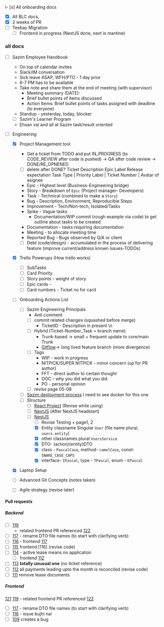 l- [x] All onboarding docs
- [x] All BLC docs,
- [x] 2 weeks of PR
- [ ] Teebay Migration
	- [ ] Frontend in progress (NextJS done, next is mantine)

### all docs

- [ ] Sazim Employee Handbook
	- On top of calendar invites
	- Slack/IM conversation
	- Sick leave ASAP, WFH/PTO - 1 day prior
	- 6-7 PM has to be available
	- Take note and share them at the end of meeting (with supervisor)
		- Meeting summary (DATE):
		- Brief bullet points of items discussed
		- Action Items: Brief bullet points of tasks assigned with deadline (to everyone)  
	- Standup - yesterday, today, blocker
	- [ ] Sazim's Learner Program
	-  Ehsan vai and all at Sazim task/result oriented

- [ ] Engineering
	- [x] Project Management tool
		- Get a ticket from TODO and put IN_PROGRESS (to CODE_REVIEW after code is pushed) -> QA after code review -> DONE/RE_OPNENED
		- [ ] delete after DONE?
		Ticket Description
		Epic Label
		Release expectation
		Task Type | Priority Label | Ticket Number | Avatar of asignee
		
		- Epic - Highest level (Business-Engineering bridge)
		- Story - Breakdown of `Epic` (Project manager- Developers)
		- Task - Technical (combined to make a `Story`)
		- Bug - Description, Environment, Reproducible Steps
		- Improvement - Tech/Non-tech, Isolated/Tasks
		- Spike - Vague tasks
			- Documentation/WIP commit (rough example via code) to get outline about tasks to be created
		- Documentation - tasks requiring documentation
		- Meeting - to allocate meeting time
		- Reported Bug - Bugs observed by Q/A or client
		- [ ] Debt (code/design) - accumulated in the process of delivering feature (improve current/address known issues-TODOs)
		
	- [x] Trello Powerups (How trello works)
		- [ ] SubTasks
		- [ ] Card Priority
		- [ ] Story points - weight of story
		- [ ] Epic cards - 
		- [ ] Card numbers - Ticket no for card
	- [ ] Onboarding Actions List
		- [ ] Sazim Engineering Principals
			- Anti comment
			- [ ] commit related changes (squashed before merge)
				- TicketID - Description in present \\n
			- [ ] Hybrid (Ticket-Number_Task = branch name)
				- Trunk-based -> small + frequent update to core/main Trunk
				- [Gitflow](https://www.atlassian.com/git/tutorials/comparing-workflows/gitflow-workflow)-> long lived feature branch (more divergence)
			- [ ] Tags
				- WIP - work in progress
				- NITPICK/SUPER NITPICK - minor concern (up for PR author)
				- FFT - direct author to certain thought
				- OOC - why you did what you did
				- PO - personal opinion
			- [ ] revise page 05-08
		- [ ] [Sazim deployment process](https://docs.google.com/document/d/12oNKBo1qq7_s8eQlntDESVg-Wk-qQMCu0rGtAd4_nE4/edit#heading=h.27wtvdgkbksc) I need to see docker for this one
		- [ ] Structure
			- [ ] [React Project](https://docs.google.com/document/d/1lnBeUjbxHNEZuq9V5wC-IQqCQbWBoR7zIGAJONZl71k/edit#heading=h.3dhhhqo2t1ls) (Revise while using)
			- [ ] [NextJS](https://docs.google.com/document/d/1BVaXGcIUM_FET4XZWtSHLVjaZv1z6fp2HZ3eW1uBKlA/edit#heading=h.6qr2lg801k37) (After NextJS headstart)
			- [ ] [NestJS](https://docs.google.com/document/d/1fBH7IJOy8ugQIxN64gHjv50Mn1cj2ZiqOYm4niP_WQU/edit#heading=h.bus73j3jj898)
				- [ ] Revise Testing + page1, 2
				- [x] Entity classname Singular `User`  (file name plural, `users.entity`)
				- [x] other classnames plural `UsersService`
				- [x] DTO- (action)(entity)DTO
				- [x] class - `PascalCase`, method- `camelCase`, const- `SNAKE_CASE_CAPS`
				- [x] interface- `IPascal`, type - `TPascal`, enum - `EPascal`
	- [x] Laptop Setup
	- [ ] Advanced Git Concepts (notes taken)
	- [ ] Agile strategy (revise later)



#### Pull requests
##### Backend
- [ ] [119](https://github.com/BoredLandlord/blc-backend/pull/119) 
	- related frontend PR referenced [122](https://github.com/BoredLandlord/blc-frontend/pull/122)
- [ ] [117](https://github.com/BoredLandlord/blc-backend/pull/117) - rename DTO file names (to start with clarifying verb)
- [ ] [116](https://github.com/BoredLandlord/blc-backend/pull/116) - frontend [117]()
- [ ] [115](https://github.com/BoredLandlord/blc-backend/pull/115) frontend [116] (revise code)
- [ ] [114](https://github.com/BoredLandlord/blc-backend/pull/114) - active lease means no application
	- [ ] frontend [112](https://github.com/BoredLandlord/blc-frontend/pull/112)
- [ ] [113](https://github.com/BoredLandlord/blc-backend/pull/113) **totally unusual one** (no ticket reference)
- [ ] [112](https://github.com/BoredLandlord/blc-backend/pull/112) all payments leading upto the month is reconciled (revise code)
- [ ] [111](https://github.com/BoredLandlord/blc-backend/pull/111) remove lease documents

##### Frontend
[121]()
 [119](https://github.com/BoredLandlord/blc-backend/pull/119) 
	- related frontend PR referenced [122](https://github.com/BoredLandlord/blc-frontend/pull/122)
- [ ] [117](https://github.com/BoredLandlord/blc-backend/pull/117) - rename DTO file names (to start with clarifying verb)
- [ ] [116](https://github.com/BoredLandlord/blc-backend/pull/116) - issue bujhi nai
- [ ] [109](https://github.com/BoredLandlord/blc-frontend/pull/109) creates a bug